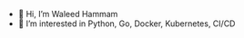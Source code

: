 - 👋 Hi, I’m Waleed Hammam
- 👀 I’m interested in Python, Go, Docker, Kubernetes, CI/CD

<!---

- 🌱 I’m currently learning ...
- 💞️ I’m looking to collaborate on ...
- 📫 How to reach me ...
- 😄 Pronouns: ...
- ⚡ Fun fact: ...
<!---

<!---
waleedhammam1/waleedhammam1 is a ✨ special ✨ repository because its `README.md` (this file) appears on your GitHub profile.
You can click the Preview link to take a look at your changes.
<!---

